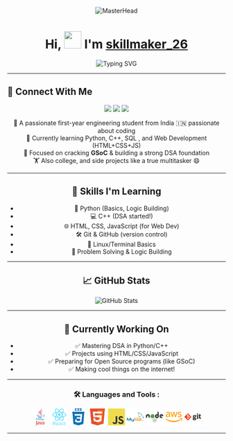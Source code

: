 <p align="center">
  <img src="https://images-wixmp-ed30a86b8c4ca887773594c2.wixmp.com/f/c83c004e-1370-4756-88e5-4071de797088/dgdq8br-09cc7ad6-a021-47a5-b0e0-917b12b0f7a7.gif?token=eyJ0eXAiOiJKV1QiLCJhbGciOiJIUzI1NiJ9.eyJzdWIiOiJ1cm46YXBwOjdlMGQxODg5ODIyNjQzNzNhNWYwZDQxNWVhMGQyNmUwIiwiaXNzIjoidXJuOmFwcDo3ZTBkMTg4OTgyMjY0MzczYTVmMGQ0MTVlYTBkMjZlMCIsIm9iaiI6W1t7InBhdGgiOiJcL2ZcL2M4M2MwMDRlLTEzNzAtNDc1Ni04OGU1LTQwNzFkZTc5NzA4OFwvZGdkcThici0wOWNjN2FkNi1hMDIxLTQ3YTUtYjBlMC05MTdiMTJiMGY3YTcuZ2lmIn1dXSwiYXVkIjpbInVybjpzZXJ2aWNlOmZpbGUuZG93bmxvYWQiXX0.tqRMtE-b2QiI2nnefNxSDMJvZCcYqFmq2ccg_Xfzqb8" alt="MasterHead" width="600"/>
</p>   

<!-- Intro Heading -->
<h1 align="center">Hi, <img src="https://raw.githubusercontent.com/nixin72/nixin72/master/wave.gif" height="40" width="40" /> I'm <a href="https://www.linkedin.com/in/raj-tiwari-877848340/" target="_blank">skillmaker_26</a></h1>
<!-- Typing Animation -->
<div align="center">
    <img src="https://readme-typing-svg.demolab.com?font=Fira+Code&weight=700&size=22&pause=1000&color=ff1d58&center=true&vCenter=true&width=900&lines=CSE-AI/ML'25+Undergrad;Freelance+,CompetitiveProgrammer;Logic+Builder+%26+Open-Source+Contributor;Future+Founder+%7C+Tech+Entrepreneur" alt="Typing SVG" />
  
</div>

---

  ## 🤝 Connect With Me  
<div align="center">
  <a href="https://x.com/raj_tiwari18" target="_blank"><img src="https://github.com/Anmol-Baranwal/Cool-GIFs-For-GitHub/assets/74038190/cc4fe88c-7f7a-41d8-b449-34b7a178c1c6" width="60" /></a>
  <a href="https://www.linkedin.com/in/raj-tiwari-877848340/" target="_blank"><img src="https://user-images.githubusercontent.com/74038190/235294012-0a55e343-37ad-4b0f-924f-c8431d9d2483.gif" width="60" /></a>
  <a href="https://www.instagram.com/raaj_tiwari18/" target="_blank"><img src="https://user-images.githubusercontent.com/74038190/235294013-a33e5c43-a01c-43f6-b44d-a406d8b4ab75.gif" width="60" /></a>


<p align="center">
  🚀 A passionate first-year engineering student from India 🇮🇳 passionate about coding <br>
  🧠 Currently learning Python, C++, SQL , and Web Development (HTML+CSS+JS)<br>
  🎯 Focused on cracking <strong>GSoC</strong> & building a strong DSA foundation<br>
  🏋️ Also college, and side projects like a true multitasker 😄
</p>

---

## 🚀 Skills I'm Learning

- 🐍 Python (Basics, Logic Building)
- 💻 C++ (DSA started!)
- 🌐 HTML, CSS, JavaScript (for Web Dev)
- 🛠️ Git & GitHub (version control)
- 📂 Linux/Terminal Basics
- 🧠 Problem Solving & Logic Building

---

## 📈 GitHub Stats

<p align="center">

<img src="https://github-readme-stats.vercel.app/api?username=renoreo7&show_icons=true&theme=radical" alt="GitHub Stats" />
</p>

---

## 📌 Currently Working On

- ✅ Mastering DSA in Python/C++
- ✅ Projects using HTML/CSS/JavaScript
- ✅ Preparing for Open Source programs (like GSoC)
- ✅ Making cool things on the internet!
---

### 🛠️ Languages and Tools :
<div>
  <img src="https://github.com/devicons/devicon/blob/master/icons/java/java-original-wordmark.svg" title="Java" alt="Java" width="40" height="40"/> 
  <img src="https://github.com/devicons/devicon/blob/master/icons/react/react-original-wordmark.svg" title="React" alt="React" width="40" height="40"/> 
  <img src="https://github.com/devicons/devicon/blob/master/icons/css3/css3-plain-wordmark.svg"  title="CSS3" alt="CSS" width="40" height="40"/> 
  <img src="https://github.com/devicons/devicon/blob/master/icons/html5/html5-original.svg" title="HTML5" alt="HTML" width="40" height="40"/> 
  <img src="https://github.com/devicons/devicon/blob/master/icons/javascript/javascript-original.svg" title="JavaScript" alt="JavaScript" width="40" height="40"/> 
  <img src="https://github.com/devicons/devicon/blob/master/icons/mysql/mysql-original-wordmark.svg" title="MySQL"  alt="MySQL" width="40" height="40"/> 
  <img src="https://github.com/devicons/devicon/blob/master/icons/nodejs/nodejs-original-wordmark.svg" title="NodeJS" alt="NodeJS" width="40" height="40"/> 
  <img src="https://github.com/devicons/devicon/blob/master/icons/amazonwebservices/amazonwebservices-plain-wordmark.svg" title="AWS" alt="AWS" width="40" height="40"/> 
  <img src="https://github.com/devicons/devicon/blob/master/icons/git/git-original-wordmark.svg" title="Git" **alt="Git" width="40" height="40"/>
</div>


---
<!--
**skillmaker26/skillmaker26** is a ✨ _special_ ✨ repository because its `README.md` (this file) appears on your GitHub profile.

Here are some ideas to get you started:

- 🔭 I’m currently working on ...
- 🌱 I’m currently learning ...
- 👯 I’m looking to collaborate on ...
- 🤔 I’m looking for help with ...
- 💬 Ask me about ...
- 📫 How to reach me: ...
- 😄 Pronouns: ...
- ⚡ Fun fact: ...
-->
